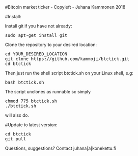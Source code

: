 
#Bitcoin market ticker - Copyleft - Juhana Kammonen 2018

#Install:

Install git if you have not already:

<pre>
sudo apt-get install git
</pre>

Clone the repository to your desired location:

<pre>
cd YOUR_DESIRED_LOCATION
git clone https://github.com/kammoji/btctick.git
cd btctick
</pre>

Then just run the shell script btctick.sh on your Linux shell, e.g:

<pre>
bash btctick.sh
</pre>

The script unclones as runnable so simply

<pre>
chmod 775 btctick.sh
./btctick.sh
</pre>

will also do.

#Update to latest version:

<pre>
cd btctick
git pull
</pre>

Questions, suggestions?
Contact juhana[a]konekettu.fi

